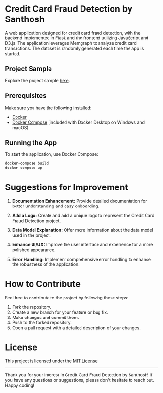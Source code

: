 # Credit Card Fraud Detection by Santhosh


A web application designed for credit card fraud detection, with the backend implemented in Flask and the frontend utilizing JavaScript and D3.js. The application leverages Memgraph to analyze credit card transactions. The dataset is randomly generated each time the app is started.

## Project Sample

Explore the project sample [here](https://drive.google.com/drive/folders/1bTGqhn7azC5N21mnWIEj0GMAYFthuKIa?usp=share_link).



## Prerequisites

Make sure you have the following installed:

- [Docker](https://docs.docker.com/get-docker/)
- [Docker Compose](https://docs.docker.com/compose/install/) (included with Docker Desktop on Windows and macOS)

## Running the App

To start the application, use Docker Compose:

```bash
docker-compose build
docker-compose up
```

# Suggestions for Improvement

1. **Documentation Enhancement:** Provide detailed documentation for better understanding and easy onboarding.

2. **Add a Logo:** Create and add a unique logo to represent the Credit Card Fraud Detection project.

3. **Data Model Explanation:** Offer more information about the data model used in the project.

4. **Enhance UI/UX:** Improve the user interface and experience for a more polished appearance.

5. **Error Handling:** Implement comprehensive error handling to enhance the robustness of the application.

# How to Contribute

Feel free to contribute to the project by following these steps:

1. Fork the repository.
2. Create a new branch for your feature or bug fix.
3. Make changes and commit them.
4. Push to the forked repository.
5. Open a pull request with a detailed description of your changes.

# License

This project is licensed under the [MIT License](LICENSE.md).

---

Thank you for your interest in Credit Card Fraud Detection by Santhosh! If you have any questions or suggestions, please don't hesitate to reach out. Happy coding!
